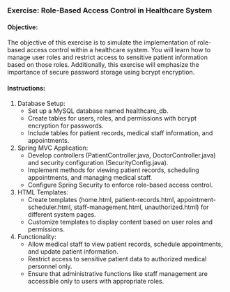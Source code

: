 ### Exercise: Role-Based Access Control in Healthcare System

#### Objective:
The objective of this exercise is to simulate the implementation of role-based access control within a healthcare system. You will learn how to manage user roles and restrict access to sensitive patient information based on those roles. Additionally, this exercise will emphasize the importance of secure password storage using bcrypt encryption.

#### Instructions:

1.	Database Setup:
    -	Set up a MySQL database named healthcare_db.
    -	Create tables for users, roles, and permissions with bcrypt encryption for passwords.
    -	Include tables for patient records, medical staff information, and appointments.
2.	Spring MVC Application:
    -	Develop controllers (PatientController.java, DoctorController.java) and security configuration (SecurityConfig.java).
    -	Implement methods for viewing patient records, scheduling appointments, and managing medical staff.
    -	Configure Spring Security to enforce role-based access control.
3.	HTML Templates:
    -	Create templates (home.html, patient-records.html, appointment-scheduler.html, staff-management.html, unauthorized.html) for different system pages.
    -	Customize templates to display content based on user roles and permissions.
4.	Functionality:
    -	Allow medical staff to view patient records, schedule appointments, and update patient information.
    -	Restrict access to sensitive patient data to authorized medical personnel only.
    -	Ensure that administrative functions like staff management are accessible only to users with appropriate roles.
